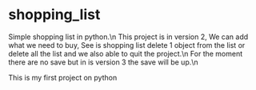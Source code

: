 # shopping_list
Simple shopping list in python.\n
This project is in version 2,
We can add what we need to buy,
See is shopping list
delete 1 object from the list or delete all the list
and we also able to quit the project.\n
For the moment there are no save but in is version 3 the save will be up.\n

This is my first project on python 
